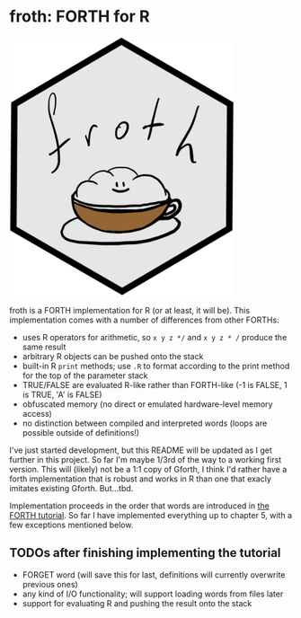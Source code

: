 # froth: FORTH for R

<img src="./froth.png" width="400" class="center"/>

froth is a FORTH implementation for R (or at least, it will be).
This implementation comes with a number of differences from other FORTHs:
- uses R operators for arithmetic, so `x y z */` and `x y z * /` produce the same result
- arbitrary R objects can be pushed onto the stack
- built-in R `print` methods; use `.R` to format according to the print method for the top of the parameter stack
- TRUE/FALSE are evaluated R-like rather than FORTH-like (-1 is FALSE, 1 is TRUE, 'A' is FALSE)
- obfuscated memory (no direct or emulated hardware-level memory access)
- no distinction between compiled and interpreted words (loops are possible outside of definitions!)

I've just started development, but this README will be updated as I get further in this project.
So far I'm maybe 1/3rd of the way to a working first version. This will (likely) not be a 1:1 copy
of Gforth, I think I'd rather have a forth implementation that is robust and works in R than one
that exacly imitates existing Gforth. But...tbd.

Implementation proceeds in the order that words are introduced in [the FORTH tutorial](https://www.forth.com/starting-forth/).
So far I have implemented everything up to chapter 5, with a few exceptions mentioned below.

## TODOs after finishing implementing the tutorial
- FORGET word (will save this for last, definitions will currently overwrite previous ones)
- any kind of I/O functionality; will support loading words from files later
- support for evaluating R and pushing the result onto the stack
